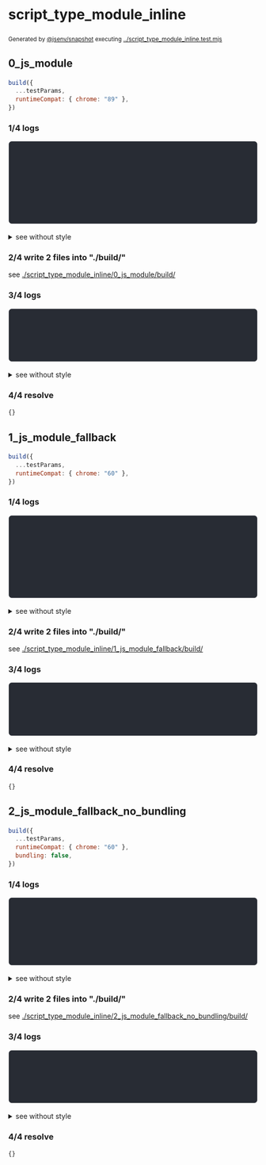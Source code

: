 # script_type_module_inline

<sub>
  Generated by <a href="https://github.com/jsenv/core/tree/main/packages/independent/snapshot">@jsenv/snapshot</a> executing <a href="../script_type_module_inline.test.mjs">../script_type_module_inline.test.mjs</a>
</sub>

## 0_js_module

```js
build({
  ...testParams,
  runtimeCompat: { chrome: "89" },
})
```

### 1/4 logs

![img](script_type_module_inline/0_js_module/log_group.svg)

<details>
  <summary>see without style</summary>

```console

build "./main.html"
⠋ generate source graph
✔ generate source graph (done in <X> second)
⠋ bundle "js_module"
✔ bundle "js_module" (done in <X> second)
⠋ generate build graph
✔ generate build graph (done in <X> second)
⠋ write files in build directory

```

</details>


### 2/4 write 2 files into "./build/"

see [./script_type_module_inline/0_js_module/build/](./script_type_module_inline/0_js_module/build/)

### 3/4 logs

![img](script_type_module_inline/0_js_module/log_group_1.svg)

<details>
  <summary>see without style</summary>

```console
✔ write files in build directory (done in <X> second)
--- build files ---  
- html : 1 (693 B / 95 %)
- js   : 1 (39 B / 5 %)
- total: 2 (732 B / 100 %)
--------------------
```

</details>


### 4/4 resolve

```js
{}
```

## 1_js_module_fallback

```js
build({
  ...testParams,
  runtimeCompat: { chrome: "60" },
})
```

### 1/4 logs

![img](script_type_module_inline/1_js_module_fallback/log_group.svg)

<details>
  <summary>see without style</summary>

```console

build "./main.html"
⠋ generate source graph
✔ generate source graph (done in <X> second)
⠋ bundle "js_module"
✔ bundle "js_module" (done in <X> second)
⠋ generate build graph
✔ generate build graph (done in <X> second)
⠋ write files in build directory

```

</details>


### 2/4 write 2 files into "./build/"

see [./script_type_module_inline/1_js_module_fallback/build/](./script_type_module_inline/1_js_module_fallback/build/)

### 3/4 logs

![img](script_type_module_inline/1_js_module_fallback/log_group_1.svg)

<details>
  <summary>see without style</summary>

```console
✔ write files in build directory (done in <X> second)
--- build files ---  
- html : 1 (17.5 kB / 99 %)
- js   : 1 (189 B / 1 %)
- total: 2 (17.7 kB / 100 %)
--------------------
```

</details>


### 4/4 resolve

```js
{}
```

## 2_js_module_fallback_no_bundling

```js
build({
  ...testParams,
  runtimeCompat: { chrome: "60" },
  bundling: false,
})
```

### 1/4 logs

![img](script_type_module_inline/2_js_module_fallback_no_bundling/log_group.svg)

<details>
  <summary>see without style</summary>

```console

build "./main.html"
⠋ generate source graph
✔ generate source graph (done in <X> second)
⠋ generate build graph
✔ generate build graph (done in <X> second)
⠋ write files in build directory

```

</details>


### 2/4 write 2 files into "./build/"

see [./script_type_module_inline/2_js_module_fallback_no_bundling/build/](./script_type_module_inline/2_js_module_fallback_no_bundling/build/)

### 3/4 logs

![img](script_type_module_inline/2_js_module_fallback_no_bundling/log_group_1.svg)

<details>
  <summary>see without style</summary>

```console
✔ write files in build directory (done in <X> second)
--- build files ---  
- html : 1 (17.5 kB / 99 %)
- js   : 1 (189 B / 1 %)
- total: 2 (17.7 kB / 100 %)
--------------------
```

</details>


### 4/4 resolve

```js
{}
```